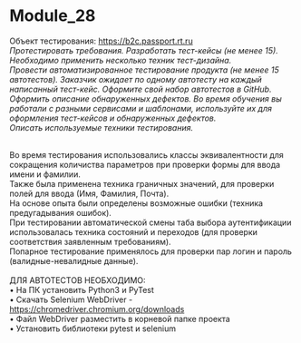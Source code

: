 # Module_28

Объект тестирования: https://b2c.passport.rt.ru
<br>
*Протестировать требования. Разработать тест-кейсы (не менее 15). Необходимо применить несколько техник тест-дизайна.*<br>
*Провести автоматизированное тестирование продукта (не менее 15 автотестов). Заказчик ожидает по одному автотесту на каждый написанный тест-кейс. Оформите свой набор автотестов в GitHub.*<br>
*Оформить описание обнаруженных дефектов. Во время обучения вы работали с разными сервисами и шаблонами, используйте их для оформления тест-кейсов и обнаруженных дефектов.*<br>
*Описать используемые техники тестирования.*<br>
<br>

Во время тестирования использовались классы эквивалентности для сокращения количиства параметров при проверки формы для ввода имени и фамилии.<br>
Также была применена техника граничных значений, для проверки полей для ввода (Имя, Фамилия, Почта).<br>
На основе опыта были определены возможные ошибки (техника предугадывания ошибок).<br>
При тестировании автоматической смены таба выбора аутентификации использовалась техника состояний и переходов (для проверки соответствия заявленным требованиям).<br>
Попарное тестирование применялось для проверки пар логин и пароль (валидные-невалидные данные). <br>
<br>
ДЛЯ АВТОТЕСТОВ НЕОБХОДИМО:<br>
• На ПК установить Python3 и PyTest <br>
• Скачать Selenium WebDriver - https://chromedriver.chromium.org/downloads <br>
• Файл WebDriver разместить в корневой папке проекта <br>
• Установить библиотеки pytest и selenium
